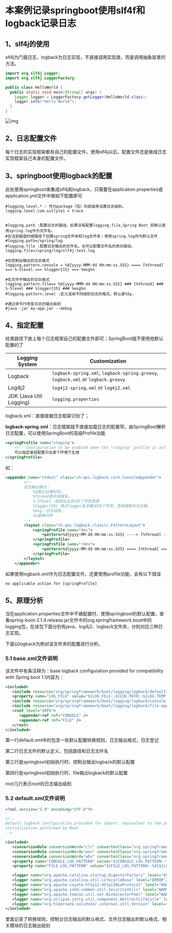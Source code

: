 # 本案例记录springboot使用slf4f和logback记录日志

## 1、slf4j的使用

slf4j为门面日志，logback为日志实现，不直接调用实现类，而是调用抽象层里的方法。

```java
import org.slf4j.Logger;
import org.slf4j.LoggerFactory;

public class HelloWorld {
  public static void main(String[] args) {
    Logger logger = LoggerFactory.getLogger(HelloWorld.class);
    logger.info("Hello World");
  }
}
```

![img](https://www.slf4j.org/images/concrete-bindings.png)

## 2、日志配置文件

每个日志的实现框架都有自己的配置文件，使用slf4j以后，配置文件还是做成日志实现框架自己本身的配置文件。

## 3、springboot使用logback的配置

此处使用springboot来集成slf4j和logback，只需要在application.properties或application.yml文件中做如下配置即可

```properties
#logging.level.* : 作为package（包）的前缀来设置日志级别。
logging.level.com.sullylei = trace


#logging.path :配置日志的路径。如果没有配置logging.file,Spring Boot 将默认使用spring.log作为文件名。
#在当前磁盘的根路径下创建spring文件夹和log文件夹；使用spring.log作为默认文件
#logging.path=/spring/log
#logging.file :配置日志输出的文件名，也可以配置文件名的绝对路径。
logging.file=/spring/log/slf4j-test.log

#在控制台输出的日志格式
logging.pattern.console = %d{yyyy-MMM-dd HH:mm:ss.SSS} ==== [%thread] === %-5level === %logger{15} === %msg%n

#在文件中输出的日志格式
logging.pattern.file== %d{yyyy-MMM-dd HH:mm:ss.SSS} ### [%thread] ### %-5level ### %logger{15} ### %msg%n
#logging.pattern.level :定义渲染不同级别日志的格式。默认是%5p.

#通过命令行改变日志的输出级别
#java -jar my-app.jar --debug
```

##  4、指定配置

给类路径下放上每个日志框架自己的配置文件即可；SpringBoot就不使用他默认配置的了

| Logging System          | Customization                                                |
| ----------------------- | ------------------------------------------------------------ |
| Logback                 | `logback-spring.xml`, `logback-spring.groovy`, `logback.xml` or `logback.groovy` |
| Log4j2                  | `log4j2-spring.xml` or `log4j2.xml`                          |
| JDK (Java Util Logging) | `logging.properties`                                         |

logback.xml：直接就被日志框架识别了；

**logback-spring.xml**：日志框架就不直接加载日志的配置项，由SpringBoot解析日志配置，可以使用SpringBoot的高级Profile功能

```xml
<springProfile name="staging">
    <!-- configuration to be enabled when the "staging" profile is active -->
  	可以指定某段配置只在某个环境下生效
</springProfile>

```

如：

```xml
<appender name="stdout" class="ch.qos.logback.core.ConsoleAppender">
        <!--
        日志输出格式：
			%d表示日期时间，
			%thread表示线程名，
			%-5level：级别从左显示5个字符宽度
			%logger{50} 表示logger名字最长50个字符，否则按照句点分割。 
			%msg：日志消息，
			%n是换行符
        -->
        <layout class="ch.qos.logback.classic.PatternLayout">
            <springProfile name="dev">
                <pattern>%d{yyyy-MM-dd HH:mm:ss.SSS} ----> [%thread] ---> %-5level %logger{50} - %msg%n</pattern>
            </springProfile>
            <springProfile name="!dev">
                <pattern>%d{yyyy-MM-dd HH:mm:ss.SSS} ==== [%thread] ==== %-5level %logger{50} - %msg%n</pattern>
            </springProfile>
        </layout>
    </appender>
```



如果使用logback.xml作为日志配置文件，还要使用profile功能，会有以下错误

 `no applicable action for [springProfile]`



## 5、原理分析

当在application.properties文件中不做配置时，使用springboot的默认配置，查看spring-boot-2.1.4.release.jar文件中的org.springframework.boot中的logging包，在该包下面分别有java、log4j2、logback文件夹，分别对应三种日志实现。

下面以logback为例对该文件夹的配置进行分析。

### 5.1 base.xml文件说明

该文件中有条注释为：base logback configuration provided for compatibility with Spring boot 1.1内容为：

```xml
<included>
   <include resource="org/springframework/boot/logging/logback/defaults.xml" />
   <property name="LOG_FILE" value="${LOG_FILE:-${LOG_PATH:-${LOG_TEMP:-${java.io.tmpdir:-/tmp}}}/spring.log}"/>
   <include resource="org/springframework/boot/logging/logback/console-appender.xml" />
   <include resource="org/springframework/boot/logging/logback/file-appender.xml" />
   <root level="INFO">
      <appender-ref ref="CONSOLE" />
      <appender-ref ref="FILE" />
   </root>
</included>
```

第一行default.xml中的包含一些默认配置转换规则，日志输出格式，日志登记

第二行日志文件的默认定义，包括路径和日志文件名

第三行是springboot初始执行时，控制台输出logback的默认配置

第四行是springboot初始执行时，file输出logback的默认配置

root几行表示root的日志输出级别

### 5.2 default.xml文件说明

```xml
<?xml version="1.0" encoding="UTF-8"?>

<!--
Default logback configuration provided for import, equivalent to the programmatic
initialization performed by Boot
-->

<included>
   <conversionRule conversionWord="clr" converterClass="org.springframework.boot.logging.logback.ColorConverter" />
   <conversionRule conversionWord="wex" converterClass="org.springframework.boot.logging.logback.WhitespaceThrowableProxyConverter" />
   <conversionRule conversionWord="wEx" converterClass="org.springframework.boot.logging.logback.ExtendedWhitespaceThrowableProxyConverter" />
   <property name="CONSOLE_LOG_PATTERN" value="${CONSOLE_LOG_PATTERN:-%clr(%d{${LOG_DATEFORMAT_PATTERN:-yyyy-MM-dd HH:mm:ss.SSS}}){faint} %clr(${LOG_LEVEL_PATTERN:-%5p}) %clr(${PID:- }){magenta} %clr(---){faint} %clr([%15.15t]){faint} %clr(%-40.40logger{39}){cyan} %clr(:){faint} %m%n${LOG_EXCEPTION_CONVERSION_WORD:-%wEx}}"/>
   <property name="FILE_LOG_PATTERN" value="${FILE_LOG_PATTERN:-%d{${LOG_DATEFORMAT_PATTERN:-yyyy-MM-dd HH:mm:ss.SSS}} ${LOG_LEVEL_PATTERN:-%5p} ${PID:- } --- [%t] %-40.40logger{39} : %m%n${LOG_EXCEPTION_CONVERSION_WORD:-%wEx}}"/>

   <logger name="org.apache.catalina.startup.DigesterFactory" level="ERROR"/>
   <logger name="org.apache.catalina.util.LifecycleBase" level="ERROR"/>
   <logger name="org.apache.coyote.http11.Http11NioProtocol" level="WARN"/>
   <logger name="org.apache.sshd.common.util.SecurityUtils" level="WARN"/>
   <logger name="org.apache.tomcat.util.net.NioSelectorPool" level="WARN"/>
   <logger name="org.eclipse.jetty.util.component.AbstractLifeCycle" level="ERROR"/>
   <logger name="org.hibernate.validator.internal.util.Version" level="WARN"/>
</included>
```

里面记录了转换规则，控制台日志输出的默认格式、文件日志输出的默认格式、相关模块的日志输出级别

